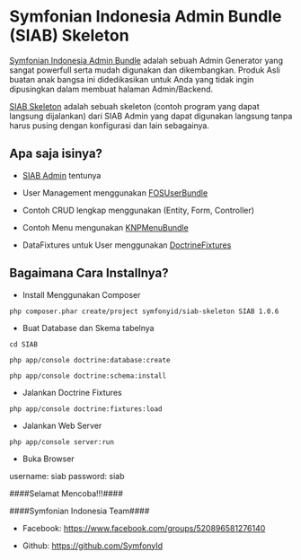 Symfonian Indonesia Admin Bundle (SIAB) Skeleton
================================================

[Symfonian Indonesia Admin Bundle][1] adalah sebuah Admin Generator yang sangat powerfull
serta mudah digunakan dan dikembangkan. Produk Asli buatan anak bangsa ini didedikasikan
untuk Anda yang tidak ingin dipusingkan dalam membuat halaman Admin/Backend.

[SIAB Skeleton][2] adalah sebuah skeleton (contoh program yang dapat langsung dijalankan)
dari SIAB Admin yang dapat digunakan langsung tanpa harus pusing dengan konfigurasi dan lain sebagainya.

Apa saja isinya?
----------------

* [SIAB Admin][1] tentunya

* User Management menggunakan [FOSUserBundle][3]

* Contoh CRUD lengkap menggunakan (Entity, Form, Controller)

* Contoh Menu mengunakan [KNPMenuBundle][4]

* DataFixtures untuk User menggunakan [DoctrineFixtures][5]

Bagaimana Cara Installnya?
--------------------------

* Install Menggunakan Composer

``php composer.phar create/project symfonyid/siab-skeleton SIAB 1.0.6``

* Buat Database dan Skema tabelnya

``cd SIAB``

``php app/console doctrine:database:create``

``php app/console doctrine:schema:install``

* Jalankan Doctrine Fixtures

``php app/console doctrine:fixtures:load``

* Jalankan Web Server

``php app/console server:run``

* Buka Browser

username: siab
password: siab

####Selamat Mencoba!!!####

####Symfonian Indonesia Team####

- Facebook: https://www.facebook.com/groups/520896581276140

- Github: https://github.com/SymfonyId

[1]: https://github.com/SymfonyId/AdminBundle
[2]: https://github.com/SymfonyId/SIABSkeleton
[3]: https://github.com/FriendsOfSymfony/FOSUserBundle
[4]: https://github.com/KnpLabs/KnpMenuBundle
[5]: https://github.com/doctrine/DoctrineFixturesBundle